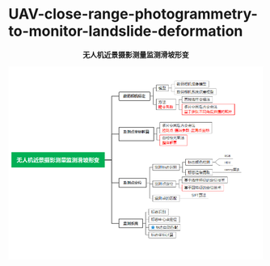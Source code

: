 # UAV-close-range-photogrammetry-to-monitor-landslide-deformation
**<center>无人机近景摄影测量监测滑坡形变</center>**

![](assets/无人机近景摄影测量监测滑坡形变.png)<br>

